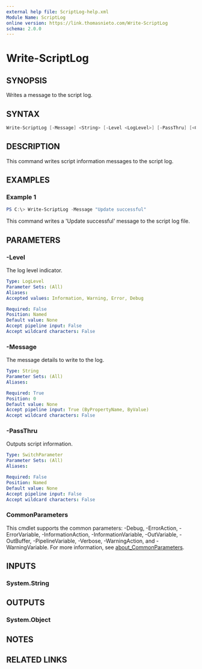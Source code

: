 ```yaml
---
external help file: ScriptLog-help.xml
Module Name: ScriptLog
online version: https://link.thomasnieto.com/Write-ScriptLog
schema: 2.0.0
---
```


# Write-ScriptLog

## SYNOPSIS

Writes a message to the script log.

## SYNTAX

```powershell
Write-ScriptLog [-Message] <String> [-Level <LogLevel>] [-PassThru] [<CommonParameters>]
```

## DESCRIPTION

This command writes script information messages to the script log.

## EXAMPLES

### Example 1

```powershell
PS C:\> Write-ScriptLog -Message "Update successful"
```

This command writes a 'Update successful' message to the script log file.

## PARAMETERS

### -Level

The log level indicator.

```yaml
Type: LogLevel
Parameter Sets: (All)
Aliases:
Accepted values: Information, Warning, Error, Debug

Required: False
Position: Named
Default value: None
Accept pipeline input: False
Accept wildcard characters: False
```

### -Message

The message details to write to the log.

```yaml
Type: String
Parameter Sets: (All)
Aliases:

Required: True
Position: 0
Default value: None
Accept pipeline input: True (ByPropertyName, ByValue)
Accept wildcard characters: False
```

### -PassThru

Outputs script information.

```yaml
Type: SwitchParameter
Parameter Sets: (All)
Aliases:

Required: False
Position: Named
Default value: None
Accept pipeline input: False
Accept wildcard characters: False
```

### CommonParameters

This cmdlet supports the common parameters: -Debug, -ErrorAction, -ErrorVariable, -InformationAction, -InformationVariable, -OutVariable, -OutBuffer, -PipelineVariable, -Verbose, -WarningAction, and -WarningVariable. For more information, see [about_CommonParameters](http://go.microsoft.com/fwlink/?LinkID=113216).

## INPUTS

### System.String

## OUTPUTS

### System.Object

## NOTES

## RELATED LINKS
